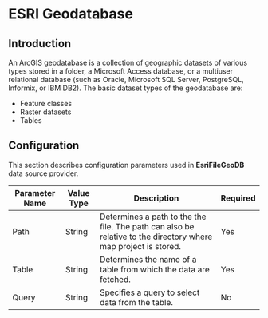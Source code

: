 # ESRI Geodatabase

## Introduction

An ArcGIS geodatabase is a collection of geographic datasets of various types stored in a folder, a Microsoft Access database, or a multiuser relational database (such as Oracle, Microsoft SQL Server, PostgreSQL, Informix, or IBM DB2). The basic dataset types of the geodatabase are:

- Feature classes
- Raster datasets
- Tables

## Configuration


This section describes configuration parameters used in **EsriFileGeoDB** data source provider.

Parameter Name | Value Type | Description | Required
------------ | ------------- | ------------- | -------------
Path | String |Determines a path to the the file. The path can also be relative to the directory where map project is stored. | Yes
Table | String | Determines the name of a table from which the data are fetched. | Yes
Query | String | Specifies a query to select data from the table. | No
